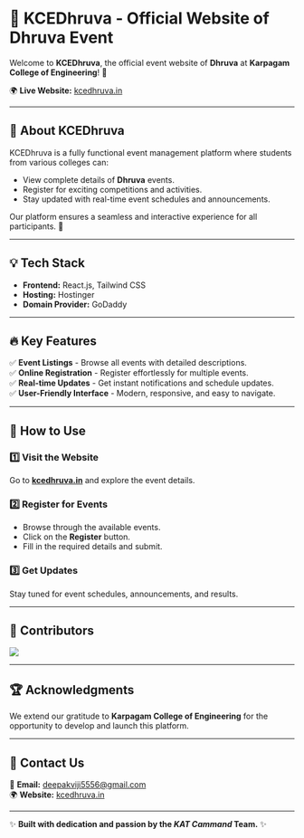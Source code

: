 # 🌟 KCEDhruva - Official Website of Dhruva Event

Welcome to **KCEDhruva**, the official event website of **Dhruva** at **Karpagam College of Engineering**! 🎉

🌍 **Live Website:** [kcedhruva.in](https://kcedhruva.in)

---

## 🎯 About KCEDhruva
KCEDhruva is a fully functional event management platform where students from various colleges can:
- View complete details of **Dhruva** events.
- Register for exciting competitions and activities.
- Stay updated with real-time event schedules and announcements.

Our platform ensures a seamless and interactive experience for all participants. 🚀

---

## 💡 Tech Stack
- **Frontend:** React.js, Tailwind CSS
- **Hosting:** Hostinger
- **Domain Provider:** GoDaddy

---

## 🔥 Key Features
✅ **Event Listings** - Browse all events with detailed descriptions.  
✅ **Online Registration** - Register effortlessly for multiple events.  
✅ **Real-time Updates** - Get instant notifications and schedule updates.  
✅ **User-Friendly Interface** - Modern, responsive, and easy to navigate.  

---

## 🚀 How to Use
### 1️⃣ Visit the Website
Go to **[kcedhruva.in](https://kcedhruva.in)** and explore the event details.

### 2️⃣ Register for Events
- Browse through the available events.
- Click on the **Register** button.
- Fill in the required details and submit.

### 3️⃣ Get Updates
Stay tuned for event schedules, announcements, and results.

---

## 👥 Contributors

<a href="https://github.com/Deepak5556/kcedhruva/graphs/contributors">
  <img src="https://contrib.rocks/image?repo=Deepak5556/kcedhruva" />
</a>

---

## 🏆 Acknowledgments
We extend our gratitude to **Karpagam College of Engineering** for the opportunity to develop and launch this platform.

---

## 📩 Contact Us
📧 **Email:** deepakviji5556@gmail.com  
🌍 **Website:** [kcedhruva.in](https://kcedhruva.in)

---

✨ **Built with dedication and passion by the ***KAT Cammand*** Team.** ✨
